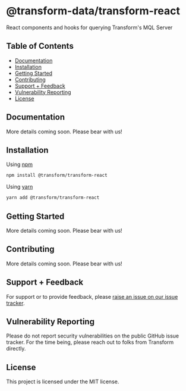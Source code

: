 # @transform-data/transform-react

React components and hooks for querying Transform's MQL Server

## Table of Contents

- [Documentation](#documentation)
- [Installation](#installation)
- [Getting Started](#getting-started)
- [Contributing](#contributing)
- [Support + Feedback](#support--feedback)
- [Vulnerability Reporting](#vulnerability-reporting)
- [License](#license)

## Documentation

More details coming soon. Please bear with us!

## Installation

Using [npm](https://npmjs.org/)

```bash
npm install @transform/transform-react
```

Using [yarn](https://yarnpkg.com/)

```bash
yarn add @transform/transform-react
```

## Getting Started

More details coming soon. Please bear with us!

## Contributing

More details coming soon. Please bear with us!

## Support + Feedback

For support or to provide feedback, please [raise an issue on our issue tracker](https://github.com/transform-data/transform-react/issues).

## Vulnerability Reporting

Please do not report security vulnerabilities on the public GitHub issue tracker. For the time being, please reach out to folks from Transform directly.

## License

This project is licensed under the MIT license.
